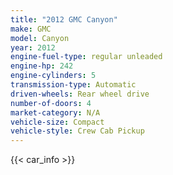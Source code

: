 ```yaml
---
title: "2012 GMC Canyon"
make: GMC
model: Canyon
year: 2012
engine-fuel-type: regular unleaded
engine-hp: 242
engine-cylinders: 5
transmission-type: Automatic
driven-wheels: Rear wheel drive
number-of-doors: 4
market-category: N/A
vehicle-size: Compact
vehicle-style: Crew Cab Pickup
---
```


{{< car_info >}}
